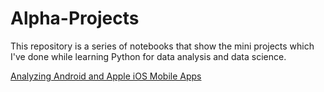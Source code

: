 # Alpha-Projects

This repository is a series of notebooks that show the mini projects which I've done while learning Python for data analysis and data science.

[Analyzing Android and Apple iOS Mobile Apps](Project_1.ipynb)
